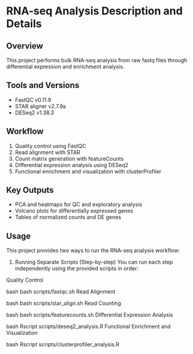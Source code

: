 # RNA-seq Analysis Description and Details
## Overview
This project performs bulk RNA-seq analysis from raw fastq files through differential expression and enrichment analysis.

## Tools and Versions
- FastQC v0.11.9
- STAR aligner v2.7.9a
- DESeq2 v1.38.3

## Workflow
1. Quality control using FastQC
2. Read alignment with STAR
3. Count matrix generation with featureCounts
4. Differential expression analysis using DESeq2
5. Functional enrichment and visualization with clusterProfiler

## Key Outputs
- PCA and heatmaps for QC and exploratory analysis
- Volcano plots for differentially expressed genes
- Tables of normalized counts and DE genes

## Usage
This project provides two ways to run the RNA-seq analysis workflow:

1. Running Separate Scripts (Step-by-step)
You can run each step independently using the provided scripts in order:

Quality Control

bash
bash scripts/fastqc.sh
Read Alignment

bash
bash scripts/star_align.sh
Read Counting

bash
bash scripts/featurecounts.sh
Differential Expression Analysis

bash
Rscript scripts/deseq2_analysis.R
Functional Enrichment and Visualization

bash
Rscript scripts/clusterprofiler_analysis.R
